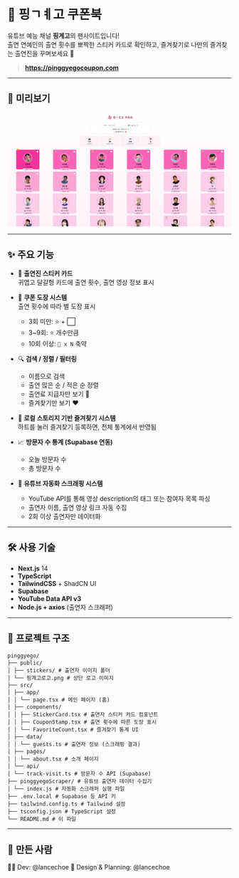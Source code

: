 # 🎀 핑ㄱㅖ고 쿠폰북

유튜브 예능 채널 **핑계고**의 팬사이트입니다!  
출연 연예인의 출연 횟수를 뽀짝한 스티커 카드로 확인하고, 즐겨찾기로 나만의 즐겨찾는 출연진을 꾸며보세요 💖

> **https://pinggyegocoupon.com**

---

## 📸 미리보기

![미리보기](public/스크린샷.png)

---

## ✨ 주요 기능

- 🧡 **출연진 스티커 카드**  
  귀엽고 달걀형 카드에 출연 횟수, 출연 영상 정보 표시

- 🌟 **쿠폰 도장 시스템**  
  출연 횟수에 따라 별 도장 표시

  - 3회 미만: ⭐ + ⬜
  - 3~9회: ⭐ 개수만큼
  - 10회 이상: `🌟 x N` 축약

- 🔍 **검색 / 정렬 / 필터링**

  - 이름으로 검색
  - 출연 많은 순 / 적은 순 정렬
  - 출연료 지급자만 보기 💸
  - 즐겨찾기만 보기 ❤️

- 💾 **로컬 스토리지 기반 즐겨찾기 시스템**  
  하트를 눌러 즐겨찾기 등록하면, 전체 통계에서 반영됨

- 📈 **방문자 수 통계 (Supabase 연동)**

  - 오늘 방문자 수
  - 총 방문자 수

- 🤖 **유튜브 자동화 스크래핑 시스템**
  - YouTube API를 통해 영상 description의 태그 또는 참여자 목록 파싱
  - 출연자 이름, 출연 영상 링크 자동 수집
  - 2회 이상 출연자만 데이터화

---

## 🛠️ 사용 기술

- **Next.js** 14
- **TypeScript**
- **TailwindCSS** + ShadCN UI
- **Supabase**
- **YouTube Data API v3**
- **Node.js + axios** (출연자 스크래퍼)

---

## 📁 프로젝트 구조

```
pinggyego/
├── public/
│ ├── stickers/ # 출연자 이미지 폴더
│ └── 핑계고로고.png # 상단 로고 이미지
├── src/
│ ├── app/
│ │ └── page.tsx # 메인 페이지 (홈)
│ ├── components/
│ │ ├── StickerCard.tsx # 출연자 스티커 카드 컴포넌트
│ │ ├── CouponStamp.tsx # 출연 횟수에 따른 도장 표시
│ │ └── FavoriteCount.tsx # 즐겨찾기 통계 UI
│ ├── data/
│ │ └── guests.ts # 출연자 정보 (스크래핑 결과)
│ ├── pages/
│ │ └── about.tsx # 소개 페이지
│ └── api/
│ └── track-visit.ts # 방문자 수 API (Supabase)
├── pinggyegoScraper/ # 유튜브 출연자 데이터 수집기
│ └── index.js # 자동화 스크래퍼 실행 파일
├── .env.local # Supabase 등 API 키
├── tailwind.config.ts # Tailwind 설정
├── tsconfig.json # TypeScript 설정
└── README.md # 이 파일
```

---

## 👀 만든 사람

🧑‍💻 Dev: @lancechoe
🎨 Design & Planning: @lancechoe
